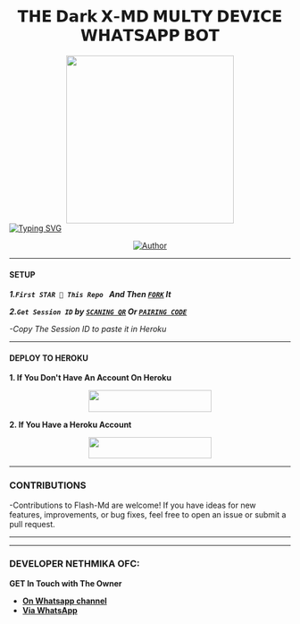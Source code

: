 <h1 align="center"> 𝗧𝗛𝗘 𝗗𝗮𝗿𝗸 𝗫-𝗠𝗗 𝗠𝗨𝗟𝗧𝗬 𝗗𝗘𝗩𝗜𝗖𝗘 𝗪𝗛𝗔𝗧𝗦𝗔𝗣𝗣 𝗕𝗢𝗧 </h1>
<p align="center">  
  
  
<div align="center" class= "main"> 
  <img src="https://telegra.ph/file/9a713fd4192f075a7aa23.jpg" width="300" height="300"/>
  



<div align="left">
<a href="https://git.io/typing-svg"><img src="https://readme-typing-svg.demolab.com?font=Rubik+Dirt&size=65&pause=1000&color=F72C3F&background=FF20A500&center=true&vCenter=true&width=1000&height=150&lines=Dark X+MD;CREATED+BY+Dark X_MIND;Netha+Nethmika" alt="Typing SVG" /></a>   
</p



  
  
<p align="center">
<p align="center">
<a href="https://github.com/Nethmikakaushalyaherath/Dark-X-Md"><img title="Author" src="https://img.shields.io/badge/Dark X_MD-black?style=for-the-badge&logo=github"></a>
<p/>

***

#### SETUP 

***1.`First STAR 🌟 This Repo ` And Then [`FORK`]("https://github.com/Nethmikakaushalyaherath/Dark-X-Md/blob/main/README.md"/fork) It***

***2.`Get Session ID` by [`SCANING QR`](https://flash-md-qr.onrender.com) Or [`PAIRING CODE`](https://flash-md-z6lm.onrender.com/pair)***

*-Copy The Session ID to paste it in Heroku*

***

#### DEPLOY TO HEROKU 
**1. If You Don't Have An Account On Heroku**
    <br>
<p align="center"><a href="https://signup.heroku.com">
 <img src="https://img.shields.io/badge/Create%20Account%20Now-blue?style=for-the-badge&logo=heroku" width="220" height="38.45"/></a></p>

**2. If You Have a Heroku Account**
    <br>
<p align="center"><a href="https://flash-deploy.vercel.app"> <img src="https://img.shields.io/badge/DEPLOY%20NOW-blue?style=for-the-badge&logo=heroku" width="220" height="38.45"/></a></p>


***


### CONTRIBUTIONS 
-Contributions to Flash-Md are welcome! If you have ideas for new features, improvements, or bug fixes, feel free to open an issue or submit a pull request.

***


***
### DEVELOPER NETHMIKA OFC:
**GET In Touch with The Owner**
- [**On Whatsapp channel**](https://whatsapp.com/channel/0029VaexBKX4SpkOBf4W5H1g)
- [**Via WhatsApp**](https://wa.me/94715742238)
